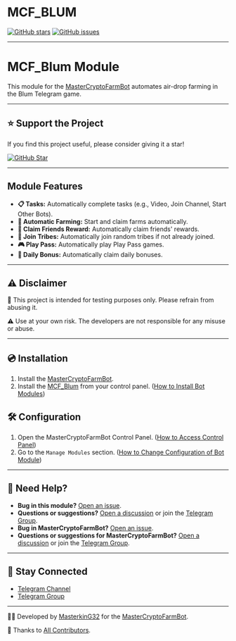 # MCF_BLUM

[![GitHub stars](https://img.shields.io/github/stars/masterking32/MCF_Blum.svg)](https://github.com/masterking32/MCF_Blum/stargazers)
[![GitHub issues](https://img.shields.io/github/issues/masterking32/MCF_Blum.svg)](https://github.com/masterking32/MCF_Blum/issues)

---

# MCF_Blum Module

This module for the [MasterCryptoFarmBot](https://github.com/masterking32/MasterCryptoFarmBot) automates air-drop farming in the Blum Telegram game.

---

## ⭐ Support the Project

If you find this project useful, please consider giving it a star!

[![GitHub Star](https://raw.githubusercontent.com/masterking32/MasterCryptoFarmBot/refs/heads/main/web/public_html/images/github_star.png)](https://github.com/masterking32/MasterHamsterKombatBot/stargazers)

---

## Module Features

- **📋 Tasks:** Automatically complete tasks (e.g., Video, Join Channel, Start Other Bots).
- **🚜 Automatic Farming:** Start and claim farms automatically.
- **🎁 Claim Friends Reward:** Automatically claim friends' rewards.
- **🏹 Join Tribes:** Automatically join random tribes if not already joined.
- **🎮 Play Pass:** Automatically play Play Pass games.
- **🎉 Daily Bonus:** Automatically claim daily bonuses.

---

## ⚠️ Disclaimer

🚫 This project is intended for testing purposes only. Please refrain from abusing it.

⚠️ Use at your own risk. The developers are not responsible for any misuse or abuse.

---

## 💿 Installation

1. Install the [MasterCryptoFarmBot](https://github.com/masterking32/MasterCryptoFarmBot/wiki/Installation-Guide).
2. Install the [MCF_Blum](https://github.com/masterking32/MCF_Blum) from your control panel. ([How to Install Bot Modules](https://github.com/masterking32/MasterCryptoFarmBot/wiki/HowTo:-Install-Bot-Modules))

## 🛠️ Configuration

1. Open the MasterCryptoFarmBot Control Panel. ([How to Access Control Panel](https://github.com/masterking32/MasterCryptoFarmBot/wiki/HowTo:-Access-to-Control-Panel))
2. Go to the `Manage Modules` section. ([How to Change Configuration of Bot Module](https://github.com/masterking32/MasterCryptoFarmBot/wiki/HowTo:-Change-Configuration-of-Bot-Module))

---

## 🤔 Need Help?

- **Bug in this module?** [Open an issue](https://github.com/masterking32/MCF_Blum/issues).
- **Questions or suggestions?** [Open a discussion](https://github.com/masterking32/MCF_Blum/discussions) or join the [Telegram Group](https://t.me/MasterCryptoFarmBotGroup).
- **Bug in MasterCryptoFarmBot?** [Open an issue](https://github.com/masterking32/MasterCryptoFarmBot/issues).
- **Questions or suggestions for MasterCryptoFarmBot?** [Open a discussion](https://github.com/masterking32/MasterCryptoFarmBot/issues) or join the [Telegram Group](https://t.me/MasterCryptoFarmBotGroup).

---

## 📢 Stay Connected

- [Telegram Channel](https://t.me/MasterCryptoFarmBot)
- [Telegram Group](https://t.me/MasterCryptoFarmBotGroup)

---

👨‍💻 Developed by [MasterkinG32](https://github.com/masterking32) for the [MasterCryptoFarmBot](https://github.com/masterking32/MasterCryptoFarmBot).

🙏 Thanks to [All Contributors](https://github.com/masterking32/MCF_Blum/graphs/contributors).
